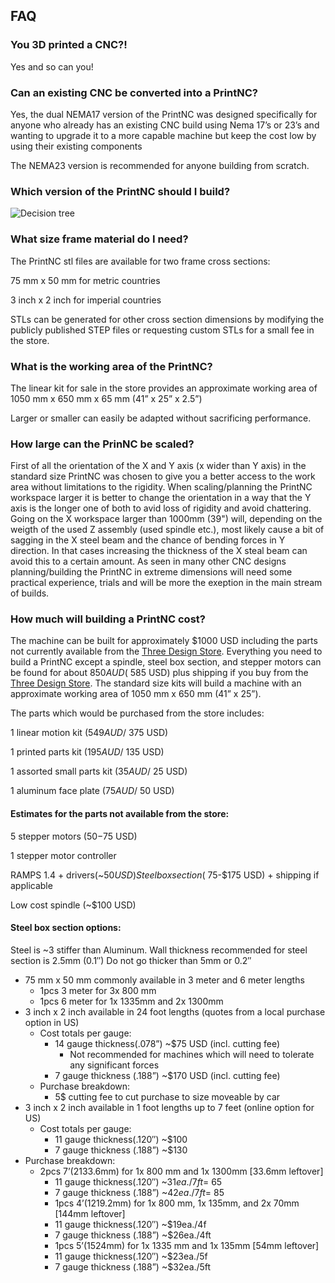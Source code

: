 ## FAQ
### You 3D printed a CNC?!
Yes and so can you!

### Can an existing CNC be converted into a PrintNC?
Yes, the dual NEMA17 version of the PrintNC was designed specifically for anyone who already has an existing CNC build using Nema 17’s or 23’s and wanting to upgrade it to a more capable machine but keep the cost low by using their existing components

The NEMA23 version is recommended for anyone building from scratch.

### Which version of the PrintNC should I build?
![Decision tree](src/decision_tree.png)

### What size frame material do I need?
The PrintNC stl files are available for two frame cross sections:

75 mm x 50 mm for metric countries

3 inch x 2 inch for imperial countries

STLs can be generated for other cross section dimensions by modifying the publicly published STEP files or requesting custom STLs for a small fee in the store.

### What is the working area of the PrintNC?
The linear kit for sale in the store provides an approximate working area of 1050 mm x 650 mm x 65 mm (41” x 25” x 2.5”)

Larger or smaller can easily be adapted without sacrificing performance.

### How large can the PrinNC be scaled?
First of all the orientation of the X and Y axis (x wider than Y axis) in the standard size PrintNC was chosen to give you a better access to the work area without limitations to the rigidity. 
When scaling/planning the PrintNC workspace larger it is better to change the orientation in a way that the Y axis is the longer one of both to avid loss of rigidity and avoid chattering.
Going on the X workspace larger than 1000mm (39") will, depending on the weigth of the used Z assembly (used spindle etc.), most likely cause a bit of sagging in the X steel beam and the chance of bending forces in Y direction.
In that cases increasing the thickness of the X steal beam can avoid this to a certain amount. 
As seen in many other CNC designs planning/building the PrintNC in extreme dimensions will need some practical experience, trials and will be more the exeption in the main stream of builds.    

### How much will building a PrintNC cost?
The machine can be built for approximately $1000 USD including the parts not currently available from the [Three Design Store](https://threedesign.store/store/). Everything you need to build a PrintNC except a spindle, steel box section, and stepper motors can be found for about $850 AUD(~$585 USD) plus shipping if you buy from the [Three Design Store](https://threedesign.store/store/). The standard size kits will build a machine with an approximate working area of 1050 mm x 650 mm (41” x 25”).

The parts which would be purchased from the store includes:

1 linear motion kit ($549 AUD/~$375 USD)

1 printed parts kit ($195 AUD/~$135 USD)

1 assorted small parts kit ($35 AUD/ ~$25 USD)

1 aluminum face plate ($75 AUD/~$50 USD)

#### Estimates for the parts not available from the store:
5 stepper motors ($50-$75 USD)

1 stepper motor controller

RAMPS 1.4 + drivers(~$50 USD)
Steel box section (~$75-$175 USD) + shipping if applicable

Low cost spindle (~$100 USD)

#### Steel box section options:

Steel is ~3 stiffer than Aluminum. Wall thickness recommended for steel section is 2.5mm (0.1″) Do not go thicker than 5mm or 0.2″

* 75 mm x 50 mm commonly available in 3 meter and 6 meter lengths
  * 1pcs 3 meter for 3x 800 mm
  * 1pcs 6 meter for 1x 1335mm and 2x 1300mm
* 3 inch x 2 inch available in 24 foot lengths (quotes from a local purchase option in US)
  * Cost totals per gauge:
    * 14 gauge thickness(.078”) ~$75 USD (incl. cutting fee)
      * Not recommended for machines which will need to tolerate any significant forces
    * 7 gauge thickness (.188”) ~$170 USD (incl. cutting fee)
  * Purchase breakdown:
    * 5$ cutting fee to cut purchase to size moveable by car
* 3 inch x 2 inch available in 1 foot lengths up to 7 feet (online option for US)
  * Cost totals per gauge:
    * 11 gauge thickness(.120″)  ~$100
    * 7 gauge thickness (.188”) ~$130
* Purchase breakdown:
  * 2pcs 7’(2133.6mm) for 1x 800 mm and 1x 1300mm [33.6mm leftover]
    * 11 gauge thickness(.120″) ~$31ea./7ft = ~$65
    * 7 gauge thickness (.188”) ~$42ea./7ft = ~$85
    * 1pcs 4’(1219.2mm) for 1x 800 mm, 1x 135mm, and 2x 70mm [144mm leftover]
    * 11 gauge thickness(.120″) ~$19ea./4f
    * 7 gauge thickness (.188”) ~$26ea./4ft
    * 1pcs 5’(1524mm) for 1x 1335 mm and 1x 135mm [54mm leftover]
    * 11 gauge thickness(.120″) ~$23ea./5f
    * 7 gauge thickness (.188”) ~$32ea./5ft
